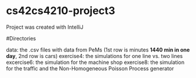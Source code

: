 # cs42cs4210-project3

Project was created with IntelliJ

#Directories

data: the .csv files with data from PeMs (1st row is minutes **1440 min in one day**, 2nd row is cars)
exercise4: the simulations for one line vs. two lines
excercise6: the simulation for the machine shop
exercise8: the simulation for the traffic and the Non-Homogeneous Poisson Process generator
